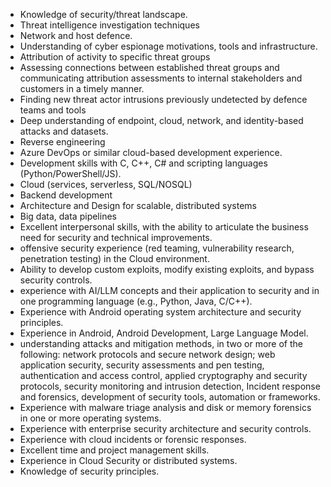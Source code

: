 
- Knowledge of security/threat landscape. 
- Threat intelligence investigation techniques 
- Network and host defence.
- Understanding of cyber espionage motivations, tools and infrastructure. 
- Attribution of activity to specific threat groups 
- Assessing connections between established threat groups and communicating attribution assessments to internal stakeholders and customers in a timely manner.  
- Finding new threat actor intrusions previously undetected by defence teams and tools 
- Deep understanding of endpoint, cloud, network, and identity-based attacks and datasets. 
- Reverse engineering 
- Azure DevOps or similar cloud-based development experience. 
- Development skills with C, C++, C# and scripting languages (Python/PowerShell/JS). 
- Cloud (services, serverless, SQL/NOSQL)  
- Backend development  
- Architecture and Design for scalable, distributed systems  
- Big data, data pipelines  
- Excellent interpersonal skills, with the ability to articulate the business need for security and technical improvements.
- offensive security experience (red teaming, vulnerability research, penetration testing) in the Cloud environment.
- Ability to develop custom exploits, modify existing exploits, and bypass security controls.
-  experience with AI/LLM concepts and their application to security and in one programming language (e.g., Python, Java, C/C++).
- Experience with Android operating system architecture and security principles.
- Experience in Android, Android Development, Large Language Model.
- understanding attacks and mitigation methods, in two or more of the following: network protocols and secure network design; web application security, security assessments and pen testing, authentication and access control, applied cryptography and security protocols, security monitoring and intrusion detection, Incident response and forensics, development of security tools, automation or frameworks. 
- Experience with malware triage analysis and disk or memory forensics in one or more operating systems.  
- Experience with enterprise security architecture and security controls.
- Experience with cloud incidents or forensic responses.
- Excellent time and project management skills.
- Experience in Cloud Security or distributed systems.  
- Knowledge of security principles.
  